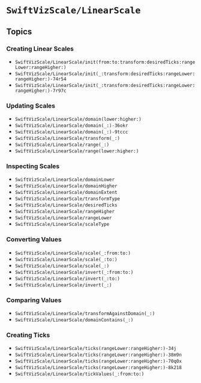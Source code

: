 # ``SwiftVizScale/LinearScale``

## Topics

### Creating Linear Scales

- ``SwiftVizScale/LinearScale/init(from:to:transform:desiredTicks:rangeLower:rangeHigher:)``
- ``SwiftVizScale/LinearScale/init(_:transform:desiredTicks:rangeLower:rangeHigher:)-74r54``
- ``SwiftVizScale/LinearScale/init(_:transform:desiredTicks:rangeLower:rangeHigher:)-7r97c``

### Updating Scales

- ``SwiftVizScale/LinearScale/domain(lower:higher:)``
- ``SwiftVizScale/LinearScale/domain(_:)-36okr``
- ``SwiftVizScale/LinearScale/domain(_:)-9tccc``
- ``SwiftVizScale/LinearScale/transform(_:)``
- ``SwiftVizScale/LinearScale/range(_:)``
- ``SwiftVizScale/LinearScale/range(lower:higher:)``

### Inspecting Scales

- ``SwiftVizScale/LinearScale/domainLower``
- ``SwiftVizScale/LinearScale/domainHigher``
- ``SwiftVizScale/LinearScale/domainExtent``
- ``SwiftVizScale/LinearScale/transformType``
- ``SwiftVizScale/LinearScale/desiredTicks``
- ``SwiftVizScale/LinearScale/rangeHigher``
- ``SwiftVizScale/LinearScale/rangeLower``
- ``SwiftVizScale/LinearScale/scaleType``

### Converting Values

- ``SwiftVizScale/LinearScale/scale(_:from:to:)``
- ``SwiftVizScale/LinearScale/scale(_:to:)``
- ``SwiftVizScale/LinearScale/scale(_:)``
- ``SwiftVizScale/LinearScale/invert(_:from:to:)``
- ``SwiftVizScale/LinearScale/invert(_:to:)``
- ``SwiftVizScale/LinearScale/invert(_:)``

### Comparing Values

- ``SwiftVizScale/LinearScale/transformAgainstDomain(_:)``
- ``SwiftVizScale/LinearScale/domainContains(_:)``

### Creating Ticks

- ``SwiftVizScale/LinearScale/ticks(rangeLower:rangeHigher:)-34j``
- ``SwiftVizScale/LinearScale/ticks(rangeLower:rangeHigher:)-38m9n``
- ``SwiftVizScale/LinearScale/ticks(rangeLower:rangeHigher:)-70q0x``
- ``SwiftVizScale/LinearScale/ticks(rangeLower:rangeHigher:)-8k218``
- ``SwiftVizScale/LinearScale/tickValues(_:from:to:)``

